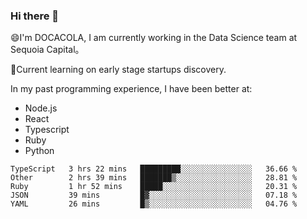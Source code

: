 ### Hi there 👋

<!--
**fengliu222/fengliu222** is a ✨ _special_ ✨ repository because its `README.md` (this file) appears on your GitHub profile.

Here are some ideas to get you started:

- 🔭 I’m currently working on ...
- 🌱 I’m currently learning ...
- 👯 I’m looking to collaborate on ...
- 🤔 I’m looking for help with ...
- 💬 Ask me about ...
- 📫 How to reach me: ...
- 😄 Pronouns: ...
- ⚡ Fun fact: ...
-->

😄I'm DOCACOLA, I am currently working in the Data Science team at Sequoia Capital。

🌱Current learning on early stage startups discovery.

In my past programming experience, I have been better at:
- Node.js
- React
- Typescript
- Ruby
- Python


<!--START_SECTION:waka-->
```text
TypeScript   3 hrs 22 mins   █████████░░░░░░░░░░░░░░░░   36.66 % 
Other        2 hrs 39 mins   ███████▒░░░░░░░░░░░░░░░░░   28.81 % 
Ruby         1 hr 52 mins    █████░░░░░░░░░░░░░░░░░░░░   20.31 % 
JSON         39 mins         █▓░░░░░░░░░░░░░░░░░░░░░░░   07.18 % 
YAML         26 mins         █▒░░░░░░░░░░░░░░░░░░░░░░░   04.76 % 
```
<!--END_SECTION:waka-->

